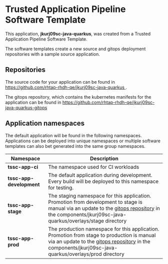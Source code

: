 # Trusted Application Pipeline Software Template

This application, **jkurj09sc-java-quarkus**, was created from a Trusted Application Pipeline Software Template.

The software templates create a new source and gitops deployment repositories with a sample source application. 

## Repositories

The source code for your application can be found in [https://github.com/rhtap-rhdh-qe/jkurj09sc-java-quarkus ](https://github.com/rhtap-rhdh-qe/jkurj09sc-java-quarkus ).
 
The gitops repository, which contains the kubernetes manifests for the application can be found in 
[https://github.com/rhtap-rhdh-qe/jkurj09sc-java-quarkus-gitops ](https://github.com/rhtap-rhdh-qe/jkurj09sc-java-quarkus-gitops ) 

## Application namespaces 

The default application will be found in the following namespaces. Applications can be deployed into unique namespaces or multiple software templates can also bet generated into the same group namespaces.  

|  Namespace   |  Description   |  
| -------- | -------- |
| **tssc-app-ci** | The namespace used for CI workloads |
| **tssc-app-development** | The default application during development. Every build will be deployed to this namespace for testing. |
| **tssc-app-stage** | The staging namespace for this application. Promotion from development to stage is manual via an update to the [gitops repository](https://github.com/rhtap-rhdh-qe/jkurj09sc-java-quarkus-gitops ) in the components/jkurj09sc-java-quarkus/overlays/stage directory |
| **tssc-app-prod** | The production namespace for this application. Promotion from stage to production is manual via an update to the [gitops repository](https://github.com/rhtap-rhdh-qe/jkurj09sc-java-quarkus-gitops ) in the components/jkurj09sc-java-quarkus/overlays/prod directory |